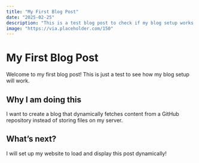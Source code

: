 ```yaml
---
title: "My First Blog Post"
date: "2025-02-25"
description: "This is a test blog post to check if my blog setup works."
image: "https://via.placeholder.com/150"
---
```


# My First Blog Post  

Welcome to my first blog post! This is just a test to see how my blog setup will work.

## Why I am doing this  

I want to create a blog that dynamically fetches content from a GitHub repository instead of storing files on my server.

## What’s next?  

I will set up my website to load and display this post dynamically!
